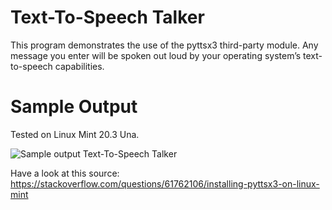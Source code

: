 Text-To-Speech Talker
========================================================

This program demonstrates the use of the pyttsx3 third-party module. Any message you enter will be spoken out loud by your operating system’s text-to-speech capabilities.

Sample Output
========================================================

Tested on Linux Mint 20.3 Una.

![Sample output Text-To-Speech Talker](https://github.com/nihathalici/The-Big-Book-of-Small-Python-Projects/blob/main/C74-Project-74-Text-To-Speech-Talker/Text-To-Speech-Talker-sample-output.png)



Have a look at this source: 
https://stackoverflow.com/questions/61762106/installing-pyttsx3-on-linux-mint

